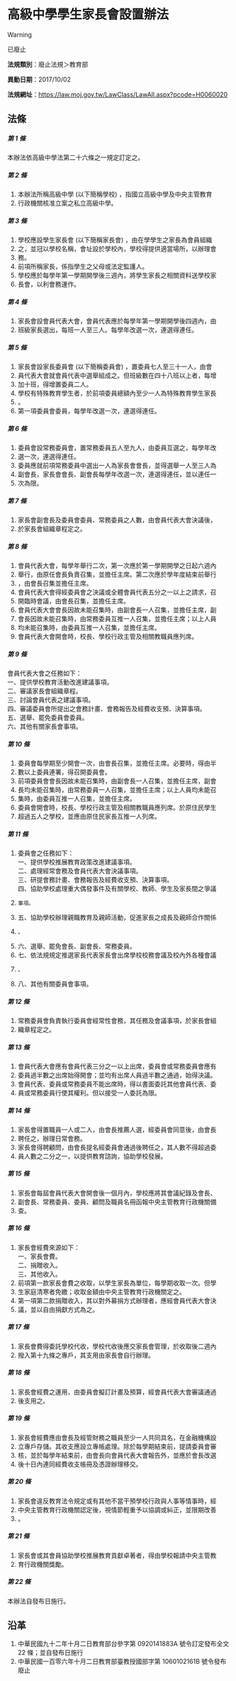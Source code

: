 # 高級中學學生家長會設置辦法
> [!WARNING]
> 已廢止

**法規類別**：廢止法規＞教育部

**異動日期**：2017/10/02  

**法規網址**：https://law.moj.gov.tw/LawClass/LawAll.aspx?pcode=H0060020



## 法條
##### 第 1 條
本辦法依高級中學法第二十六條之一規定訂定之。

##### 第 2 條
1. 本辦法所稱高級中學 (以下簡稱學校) ，指國立高級中學及中央主管教育
1. 行政機關核准立案之私立高級中學。

##### 第 3 條
1. 學校應設學生家長會 (以下簡稱家長會) ，由在學學生之家長為會員組織
1. 之，並冠以學校名稱，會址設於學校內，學校得提供適當場所，以辦理會
1. 務。
1. 前項所稱家長，係指學生之父母或法定監護人。
1. 學校應於每學年第一學期開學後三週內，將學生家長之相關資料送學校家
1. 長會，以利會務運作。

##### 第 4 條
1. 家長會設會員代表大會，會員代表應於每學年第一學期開學後四週內，由
1. 班級家長選出，每班一人至三人。每學年改選一次，連選得連任。

##### 第 5 條
1. 家長會設家長委員會 (以下簡稱委員會) ，置委員七人至三十一人，由會
1. 員代表大會就會員代表中選舉組成之。但班級數在四十八班以上者，每增
1. 加十班，得增置委員二人。
1. 學校有特殊教育學生者，於前項委員總額內至少一人為特殊教育學生家長
1. 。
1. 第一項委員會委員，每學年改選一次，連選得連任。

##### 第 6 條
1. 委員會設常務委員會，置常務委員五人至九人，由委員互選之，每學年改
1. 選一次，連選得連任。
1. 委員應就前項常務委員中選出一人為家長會會長，並得選舉一人至三人為
1. 副會長，家長會會長、副會長每學年改選一次，連選得連任，並以連任一
1. 次為限。

##### 第 7 條
1. 家長會副會長及委員會委員、常務委員之人數，由會員代表大會決議後，
1. 於家長會組織章程定之。

##### 第 8 條
1. 會員代表大會，每學年舉行二次，第一次應於第一學期開學之日起六週內
1. 舉行，由原任會長負責召集，並擔任主席。第二次應於學年度結束前舉行
1. ，由會長召集並擔任主席。
1. 會員代表大會得經委員會之決議或全體會員代表五分之一以上之請求，召
1. 開臨時會議，由會長召集，並擔任主席。
1. 會員代表大會會長因故未能召集時，由副會長一人召集，並擔任主席，副
1. 會長因故未能召集時，由常務委員互推一人召集，並擔任主席；以上人員
1. 均未能召集時，由委員互推一人召集，並擔任主席。
1. 會員代表大會開會時，校長、學校行政主管及相關教職員應列席。

##### 第 9 條
會員代表大會之任務如下：  
一、提供學校教育活動改進建議事項。  
二、審議家長會組織章程。  
三、討論會員代表之建議事項。  
四、審議委員會所提出之會務計畫、會務報告及經費收支預、決算事項。  
五、選舉、罷免委員會委員。  
六、其他有關家長會事項。

##### 第 10 條
1. 委員會每學期至少開會一次，由會長召集，並擔任主席。必要時，得由半
1. 數以上委員連署，得召開委員會。
1. 前項委員會會長因故未能召集時，由副會長一人召集，並擔任主席，副會
1. 長均未能召集時，由常務委員一人召集，並擔任主席；以上人員均未能召
1. 集時，由委員互推一人召集，並擔任主席。
1. 委員會開會時，校長、學校行政主管及相關教職員應列席。於原住民學生
1. 超過五人之學校，並應由原住民家長互推一人列席。

##### 第 11 條
1. 委員會之任務如下：  
一、提供學校推展教育政策改進建議事項。  
二、處理經常會務及會員代表大會決議事項。  
三、研提會務計畫、會務報告及經費收支預、決算事項。  
四、協助學校處理重大偶發事件及有關學校、教師、學生及家長間之爭議
1.     事項。
1. 五、協助學校辦理親職教育及親師活動，促進家長之成長及親師合作關係
1.     。
1. 六、選舉、罷免會長、副會長、常務委員。
1. 七、依法規規定推選家長代表家長會出席學校校務會議及校內外各種會議
1.     。
1. 八、其他有關委員會事項。

##### 第 12 條
1. 常務委員會負責執行委員會經常性會務，其任務及會議事項，於家長會組
1. 織章程定之。

##### 第 13 條
1. 會員代表大會應有會員代表三分之一以上出席，委員會或常務委員會應有
1. 委員過半數之出席始得開會；並均有出席人員過半數之通過，始得決議。
1. 會員代表、委員或常務委員不能出席時，得以書面委託其他會員代表、委
1. 員或常務委員行使其權利。但以接受一人委託為限。

##### 第 14 條
1. 家長會得置職員一人或二人，由會長推薦人選，經委員會同意後，由會長
1. 聘任之，辦理日常會務。
1. 家長會得聘顧問，由會長提名經委員會通過後聘任之，其人數不得超過委
1. 員人數之二分之一，以提供教育諮詢，協助學校發展。

##### 第 15 條
1. 家長會每屆會員代表大會開會後一個月內，學校應將其會議紀錄及會長、
1. 副會長、常務委員、委員、顧問及職員名冊函報中央主管教育行政機關備
1. 查。

##### 第 16 條
1. 家長會經費來源如下：  
一、家長會費。  
二、捐贈收入。  
三、其他收入。
1. 前項第一款家長會費之收取，以學生家長為單位，每學期收取一次。但學
1. 生家庭清寒者免繳；收取金額由中央主管教育行政機關定之。
1. 第一項第二款捐贈收入，其以對外募捐方式辦理者，應經會員代表大會決
1. 議，並以自由捐獻方式為之。

##### 第 17 條
1. 家長會費得委託學校代收，學校代收後應交家長會管理，於收取後二週內
1. 撥入第十九條之專戶，其支用由家長會自行辦理。

##### 第 18 條
1. 家長會經費之運用，由委員會擬訂計畫及預算，經會員代表大會審議通過
1. 後支用之。

##### 第 19 條
1. 家長會經費應由會長及經管財務之職員至少一人共同具名，在金融機構設
1. 立專戶存儲。其收支應設立專帳處理。除於每學期結束前，提請委員會審
1. 核，並於每學年結束前，由會長向會員代表大會報告外，並應於會長改選
1. 後十日內連同經費收支帳冊及憑證辦理移交。

##### 第 20 條
1. 家長會違反教育法令規定或有其他不當干預學校行政與人事等情事時，經
1. 中央主管教育行政機關認定後，視情節輕重予以協調或糾正，並限期改善
1. 。

##### 第 21 條
1. 家長會或其會員協助學校推展教育貢獻卓著者，得由學校報請中央主管教
1. 育行政機關獎勵。

##### 第 22 條
本辦法自發布日施行。

## 沿革
1. 中華民國九十二年十月二日教育部台參字第 0920141883A  號令訂定發布全文 22 條；並自發布日施行
1. 中華民國一百零六年十月二日教育部臺教授國部字第 1060102161B  號令發布廢止
